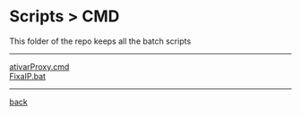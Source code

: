 # Scripts > CMD
This folder of the repo keeps all the batch scripts

---------------------------
[ativarProxy.cmd](ativarProxy.cmd)<br>
[FixaIP.bat](FixaIP.bat)<br>

---------------------------

[back](../)
